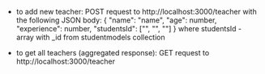 - to add new teacher: POST request to http://localhost:3000/teacher with the following JSON body:
{
	"name": "name",
	"age": number,
	"experience": number,
    "studentsId": ["", "", ""]
}
where studentsId - array with _id from studentmodels collection

- to get all teachers (aggregated response): GET request to http://localhost:3000/teacher